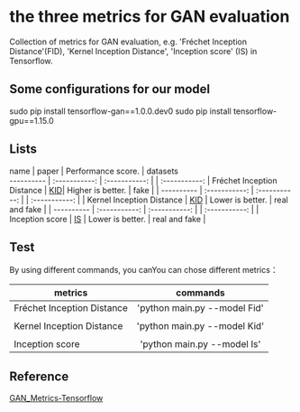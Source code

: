 # the three metrics for GAN evaluation
Collection of metrics for GAN evaluation, e.g. 'Fréchet Inception Distance'(FID), 'Kernel Inception Distance', 'Inception score' (IS) in Tensorflow.

## Some configurations for our model
sudo pip install tensorflow-gan==1.0.0.dev0
sudo pip install tensorflow-gpu==1.15.0

## Lists
 name                       | paper                                   | Performance score. | datasets      
 ----------                 | :-----------:                           | :-----------: |    | :-----------: 
| Fréchet Inception Distance |  [KID](https://arxiv.org/abs/1706.08500)| Higher is better.  | fake          |
| ----------                 | :-----------:                           | :-----------: |    | :-----------: |
| Kernel Inception Distance  | [KID](https://arxiv.org/abs/1801.01401) | Lower is better.   | real and fake |
| ----------                 | :-----------:                           | :-----------: |    | :-----------: |
| Inception score            | [IS](https://arxiv.org/abs/1606.03498)  | Lower is better.   | real and fake |

## Test
By using different commands, you canYou can chose different metrics：

| metrics                    | commands     |
|     ----------                        |    :-----------:          |
| Fréchet Inception Distance | 'python main.py --model Fid'|
|                            |                             |
| Kernel Inception Distance  | 'python main.py --model Kid'|
|                            |                             |
| Inception score            | 'python main.py --model Is' |

## Reference
[GAN_Metrics-Tensorflow](https://github.com/hwalsuklee/tensorflow-generative-model-collections)
